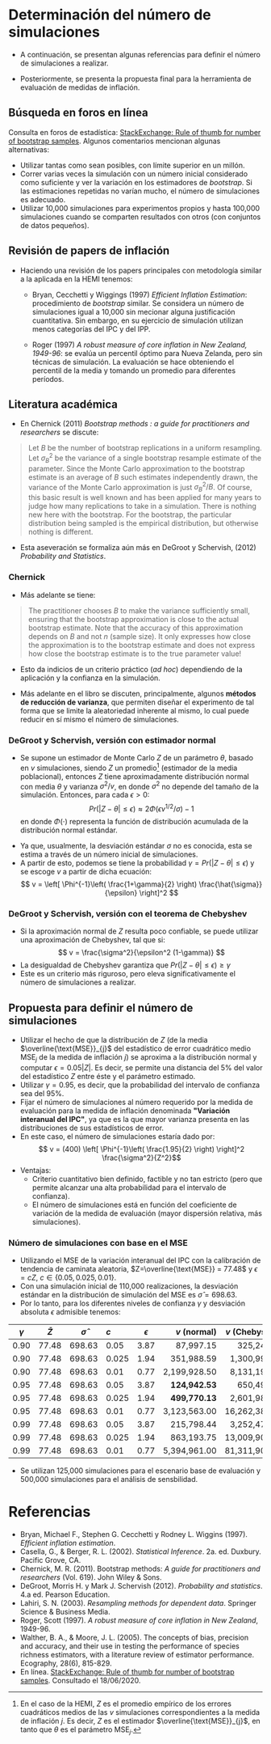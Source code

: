 # Determinación del número de simulaciones

- A continuación, se presentan algunas referencias para definir el número de simulaciones a realizar.

- Posteriormente, se presenta la propuesta final para la herramienta de evaluación de medidas de inflación.

 
## Búsqueda en foros en línea
Consulta en foros de estadística: [StackExchange: Rule of thumb for number of bootstrap samples](https://stats.stackexchange.com/questions/86040/rule-of-thumb-for-number-of-bootstrap-samples). Algunos comentarios mencionan algunas alternativas:

- Utilizar tantas como sean posibles, con límite superior en un millón.
- Correr varias veces la simulación con un número inicial considerado como suficiente y ver la variación en los estimadores de *bootstrap*. Si las estimaciones repetidas no varían mucho, el número de simulaciones es adecuado. 
- Utilizar 10,000 simulaciones para experimentos propios y hasta 100,000 simulaciones cuando se comparten resultados con otros (con conjuntos de datos pequeños).


## Revisión de papers de inflación
- Haciendo una revisión de los papers principales con metodología similar a la aplicada en la HEMI tenemos: 

  - Bryan, Cecchetti y Wiggings (1997) *Efficient Inflation Estimation*: procedimiento de *bootstrap* similar. Se considera un número de simulaciones igual a 10,000 sin mecionar alguna justificación cuantitativa. Sin embargo, en su ejercicio de simulación utilizan menos categorías del IPC y del IPP.

  - Roger (1997) *A robust measure of core inflation in New Zealand, 1949-96*: se evalúa un percentil óptimo para Nueva Zelanda, pero sin técnicas de simulación. La evaluación se hace obteniendo el percentil de la media y tomando un promedio para diferentes períodos. 


## Literatura académica

- En Chernick (2011) *Bootstrap methods : a guide for practitioners and researchers* se discute: 

> Let $B$ be the number of bootstrap replications in a uniform resampling. Let $\sigma_{B}^2$ be the variance of a single bootstrap resample estimate of the parameter. Since the Monte Carlo approximation to the bootstrap estimate is an average of $B$ such estimates independently drawn, the variance of the Monte Carlo approximation is just $\sigma_{B}^2/B$. 
Of course, this basic result is well known and has been applied for many years to judge how many replications to take in a simulation. There is nothing new here with the bootstrap. For the bootstrap, the particular distribution being sampled is the empirical distribution, but otherwise nothing is different.

- Esta aseveración se formaliza aún más en DeGroot y Schervish, (2012) *Probability and Statistics*.

 
### Chernick
- Más adelante se tiene: 
>  The practitioner chooses $B$ to make the variance sufficiently small, ensuring that the bootstrap approximation is close to the actual bootstrap estimate. Note that the accuracy of this approximation depends on $B$ and not $n$ (sample size). It only expresses how close the approximation is to the bootstrap estimate and does not express how close the bootstrap estimate is to the true parameter value!

- Esto da indicios de un criterio práctico (*ad hoc*) dependiendo de la aplicación y la confianza en la simulación.

- Más adelante en el libro se discuten, principalmente, algunos **métodos de reducción de varianza**, que permiten diseñar el experimento de tal forma que se limite la aleatoriedad inherente al mismo, lo cual puede reducir en sí mismo el número de simulaciones.

 
### DeGroot y Schervish, versión con estimador normal
- Se supone un estimador de Monte Carlo $Z$ de un parámetro $\theta$, basado en $v$ simulaciones, siendo $Z$ un promedio[^1] (estimador de la media poblacional), entonces $Z$ tiene aproximadamente distribución normal con media $\theta$ y varianza $\sigma^2/v$, en donde $\sigma^2$ no depende del tamaño de la simulación. Entonces, para cada $\epsilon > 0$: 
$$ Pr(|Z-\theta| \leq \epsilon) \approx 2\Phi(\epsilon v^{1/2} / \sigma) -1 $$
en donde $\Phi(\cdot)$ representa la función de distribución acumulada de la distribución normal estándar.

[^1]: En el caso de la HEMI, $Z$ es el promedio empírico de los errores cuadráticos medios de las $v$ simulaciones correspondientes a la medida de inflación $j$. Es decir, $Z$ es el estimador $\overline{\text{MSE}}_{j}$, en tanto que $\theta$ es el parámetro $\text{MSE}_{j}$.

- Ya que, usualmente, la desviación estándar $\sigma$ no es conocida, esta se estima a través de un número inicial de simulaciones.
- A partir de esto, podemos se tiene la probabilidad $\gamma = Pr(|Z-\theta| \leq \epsilon)$ y se escoge $v$ a partir de dicha ecuación: 
$$ v = \left[ \Phi^{-1}\left( \frac{1+\gamma}{2} \right) \frac{\hat{\sigma}}{\epsilon} \right]^2 $$

 
### DeGroot y Schervish, versión con el teorema de Chebyshev
- Si la aproximación normal de $Z$ resulta poco confiable, se puede utilizar una aproximación de Chebyshev, tal que si: 
$$ v = \frac{\sigma^2}{\epsilon^2 (1-\gamma)} $$
- La desigualdad de Chebyshev garantiza que $Pr(|Z-\theta| \leq \epsilon) \geq \gamma$
- Este es un criterio más riguroso, pero eleva significativamente el número de simulaciones a realizar. 

## Propuesta para definir el número de simulaciones
- Utilizar el hecho de que la distribución de $Z$ (de la media $\overline{\text{MSE}}_{j}$ del estadístico de error cuadrático medio $\text{MSE}_{j}$ de la medida de inflación $j$) se aproxima a la distribución normal y computar $\epsilon = 0.05|Z|$. Es decir, se permite una distancia del 5% del valor del estadístico $Z$ entre éste y el parámetro estimado.
- Utilizar $\gamma = 0.95$, es decir, que la probabilidad del intervalo de confianza sea del 95%.
- Fijar el número de simulaciones al número requerido por la medida de evaluación para la medida de inflación denominada **"Variación interanual del IPC"**, ya que es la que mayor varianza presenta en las distribuciones de sus estadísticos de error.  
- En este caso, el número de simulaciones estaría dado por:
$$ v = (400) \left[ \Phi^{-1}\left( \frac{1.95}{2} \right) \right]^2 \frac{\sigma^2}{Z^2}$$
- Ventajas: 
  - Criterio cuantitativo bien definido, factible y no tan estricto (pero que permite alcanzar una alta probabilidad para el intervalo de confianza). 
  - El número de simulaciones está en función del coeficiente de variación de la medida de evaluación (mayor dispersión relativa, más simulaciones). 


### Número de simulaciones con base en el MSE
- Utilizando el MSE de la variación interanual del IPC con la calibración de tendencia de caminata aleatoria, $Z=\overline{\text{MSE}} = 77.48$ y $\epsilon=cZ$, $c \in \lbrace0.05, 0.025, 0.01\rbrace$. 
- Con una simulación inicial de 110,000 realizaciones, la desviación estándar en la distribución de simulación del MSE es $\hat{\sigma} = 698.63$. 
- Por lo tanto, para los diferentes niveles de confianza $\gamma$ y desviación absoluta $\epsilon$ admisible tenemos: 

| $\gamma$ | $\bar{Z}$ | $\hat{\sigma}$ | $c$ | $\epsilon$ | $v$ (normal) | $v$ (Chebyshev) |
|:--:|:--:|:--:|:---|:--:|---:|---:|
|0.90|77.48|698.63|0.05|3.87|87,997.15|325,247.66|
|0.90|77.48|698.63|0.025|1.94|351,988.59|1,300,990.63|
|0.90|77.48|698.63|0.01|0.77|2,199,928.50|8,131,190.50|
|0.95|77.48|698.63|0.05|3.87|**124,942.53**|650,495.31|
|0.95|77.48|698.63|0.025|1.94|**499,770.13**|2,601,981.25|
|0.95|77.48|698.63|0.01|0.77|3,123,563.00|16,262,381.00|
|0.99|77.48|698.63|0.05|3.87|215,798.44|3,252,476.50|
|0.99|77.48|698.63|0.025|1.94|863,193.75|13,009,906.00|
|0.99|77.48|698.63|0.01|0.77|5,394,961.00|81,311,904.00|

- Se utilizan 125,000 simulaciones para el escenario base de evaluación y 500,000 simulaciones para el análisis de sensbilidad.
  
<!-- Resultados anteriores con tendencia aditiva RW -->
<!-- | $\gamma$ | $\hat{\sigma}$ | $\epsilon$ | $v$ (normal) | $v$ (Chebyshev) |
|:--------:|:--------------:|-----------:|-------------:|----------------:|
|   0.90   |    236.2194    |   1.442929 |    72,509.62 |       268,003.9 |
|   0.90   |    236.2194    |  0.7214647 |    290,038.5 |       1,072,016 |
|   0.90   |    236.2194    |  0.2885859 |    1,812,740 |       6,700,097 |
|   0.95   |    236.2194    |   1.442929 |    102,952.6 |       536,007.8 |
|   0.95   |    236.2194    |  0.7214647 |    411,810.3 |       2,144,031 |
|   0.95   |    236.2194    |  0.2885859 |    2,573,815 |   13,400,194.00 |
|   0.99   |    236.2194    |   1.442929 |    177,817.8 |       2,680,039 |
|   0.99   |    236.2194    |  0.7214647 |    711,271.2 |   10,720,155.00 |
|   0.99   |    236.2194    |  0.2885859 |    4,445,445 |   67,000,968.00 | -->


# Referencias

- Bryan, Michael F., Stephen G. Cecchetti y Rodney L. Wiggins (1997). *Efficient inflation estimation*.
- Casella, G., & Berger, R. L. (2002). *Statistical Inference*. 2a. ed. Duxbury. Pacific Grove, CA.
- Chernick, M. R. (2011). Bootstrap methods: *A guide for practitioners and researchers* (Vol. 619). John Wiley & Sons.
- DeGroot, Morris H. y Mark J. Schervish (2012). *Probability and statistics*. 4.a ed. Pearson Education.
- Lahiri, S. N. (2003). *Resampling methods for dependent data*. Springer Science & Business Media.
- Roger, Scott (1997). *A robust measure of core inflation in New Zealand*, 1949-96.
- Walther, B. A., & Moore, J. L. (2005). The concepts of bias, precision and accuracy, and their use in testing the performance of species richness estimators, with a literature review of estimator performance. Ecography, 28(6), 815-829.
- En línea. [StackExchange: Rule of thumb for number of bootstrap samples](https://stats.stackexchange.com/questions/86040/rule-of-thumb-for-number-of-bootstrap-samples). Consultado el 18/06/2020.